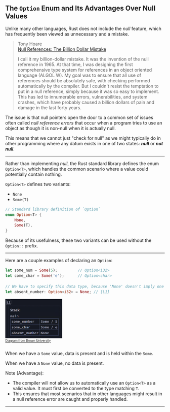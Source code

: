 ## The ```Option``` Enum and Its Advantages Over Null Values ##

Unlike many other languages, Rust does not include the *null* feature,
which has frequently been viewed as unnecessary and a mistake.

> Tony Hoare<br>
> [Null References: The Billion Dollar Mistake](https://en.wikipedia.org/wiki/Tony_Hoare#Apologies_and_retractions)
> 
> I call it my billion-dollar mistake. It was the invention of the null
> reference in 1965. At that time, I was designing the first
> comprehensive type system for references in an object oriented
> language (ALGOL W). My goal was to ensure that all use of references
> should be absolutely safe, with checking performed automatically by the
> compiler. But I couldn't resist the temptation to put in a null
> reference, simply because it was so easy to implement. This has led to
> innumerable errors, vulnerabilities, and system crashes, which have
> probably caused a billion dollars of pain and damage in the last forty
> years.

The issue is that null pointers open the door to a common set of issues
often called *null reference errors* that occur when a program tries to
use an object as though it is non-null when it is actually null.

This means that we cannot just "check for null" as we might typically do
in other programming where any datum exists in one of two states: 
***null*** or ***not null***.

---

Rather than implementing *null*, the Rust standard library defines the enum ```Option<T>```, which handles the common scenario where a value
could potentially contain nothing.

```Option<T>``` defines two variants:

* ```None```
* ```Some(T)```

```rust
// Standard library definition of `Option`
enum Option<T> {
    None,
    Some(T),
}
```

Because of its usefulness, these two variants can be used without the
```Option::``` prefix.

---

Here are a couple examples of declaring an ```Option```:

```rust
let some_num = Some(5);         // Option<i32>
let come_char = Some('e');      // Option<char>

// We have to specify this data type, because 'None' doesn't imply one
let absent_number: Option<i32> = None; // [L1]
```

<img src="../additional-files/images/diagram0601d.png"
     style="width:180px;" alt="Diagram 6.1d"
     title="Diagram 6.1d">
<br><sup><sup>[Diagram from Brown University](https://rust-book.cs.brown.edu)</sup></sup>

When we have a ```Some``` value, data is present and is held
within the ```Some```.

When we have a ```None``` value, no data is present.

Note (Advantage):
* The compiler will not allow us to automatically use an ```Option<T>``` 
  as a valid value. It must first be converted to the type matching
  ```T```.
* This ensures that most scenarios that in other languages might result
  in a null reference error are caught and properly handled.

---
